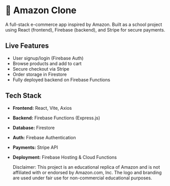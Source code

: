# 🛒 Amazon Clone

A full-stack e-commerce app inspired by Amazon. Built as a school project using React (frontend), Firebase (backend), and Stripe for secure payments.

## Live Features

- User signup/login (Firebase Auth)
- Browse products and add to cart
- Secure checkout via Stripe
- Order storage in Firestore
- Fully deployed backend on Firebase Functions

## Tech Stack

- **Frontend:** React, Vite, Axios
- **Backend:** Firebase Functions (Express.js)
- **Database:** Firestore
- **Auth:** Firebase Authentication
- **Payments:** Stripe API
- **Deployment:** Firebase Hosting & Cloud Functions

   Disclaimer: This project is an educational replica of Amazon and is not affiliated with or endorsed by Amazon.com, Inc. The logo and branding are used under fair use for non-commercial educational purposes.
